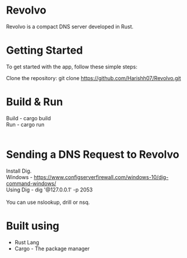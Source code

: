# Revolvo
Revolvo is a compact DNS server developed in Rust.

# Getting Started

To get started with the app, follow these simple steps:

Clone the repository: git clone https://github.com/Harishh07/Revolvo.git <br>

# Build & Run
Build - cargo build <br>
Run - cargo run <br>
<br>
# Sending a DNS Request to Revolvo
Install Dig. <br>
Windows - https://www.configserverfirewall.com/windows-10/dig-command-windows/ <br>
Using Dig - dig '@127.0.0.1' -p 2053 <domain-name> <br><br>
You can use nslookup, drill or nsq. <br>

# Built using
+ Rust Lang
+ Cargo - The package manager




